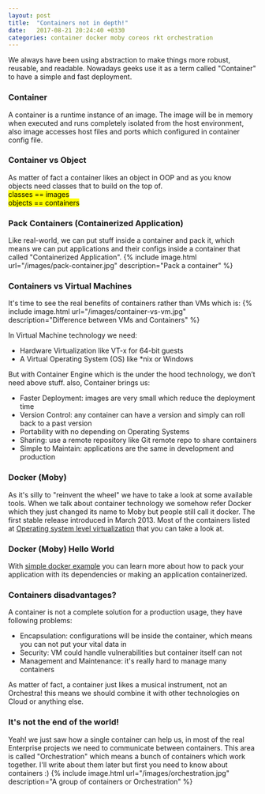 ```yaml
---
layout: post
title:  "Containers not in depth!"
date:   2017-08-21 20:24:40 +0330
categories: container docker moby coreos rkt orchestration
---
```

We always have been using abstraction to make things more robust, reusable, and readable. Nowadays geeks use it as a term called "Container" to have a simple and fast deployment.

### Container
A container is a runtime instance of an image. The image will be in memory when executed and runs completely isolated from the host environment, also image accesses host files and ports which configured in container config file.

### Container vs Object
As matter of fact a container likes an object in OOP and as you know objects need classes that to build on the top of.  
<mark>classes == images</mark>  
<mark>objects == containers</mark>

### Pack Containers (Containerized Application)
Like real-world, we can put stuff inside a container and pack it, which means we can put applications and their configs inside a container that called "Containerized Application".
{% include image.html url="/images/pack-container.jpg" description="Pack a container" %}

### Containers vs Virtual Machines
It's time to see the real benefits of containers rather than VMs which is:
{% include image.html url="/images/container-vs-vm.jpg" description="Difference between VMs and Containers" %}<br>

In Virtual Machine technology we need:
- Hardware Virtualization like VT-x for 64-bit guests
- A Virtual Operating System (OS) like *nix or Windows

But with Container Engine which is the under the hood technology, we don’t need above stuff. also, Container brings us:
- Faster Deployment: images are very small which reduce the deployment time 
- Version Control: any container can have a version and simply can roll back to a past version
- Portability with no depending on Operating Systems
- Sharing: use a remote repository like Git remote repo to share containers
- Simple to Maintain: applications are the same in development and production

### Docker (Moby)
As it's silly to "reinvent the wheel" we have to take a look at some available tools. When we talk about container technology we somehow refer Docker which they just changed its name to Moby but people still call it docker. The first stable release introduced in March 2013. Most of the containers listed at [Operating system level virtualization][Operating-system-level-virtualization] that you can take a look at.

### Docker (Moby) Hello World
With [simple docker example][docker-simple-example] you can learn more about how to pack your application with its dependencies or making an application containerized.

### Containers disadvantages?
A container is not a complete solution for a production usage, they have following problems:
- Encapsulation: configurations will be inside the container, which means you can not put your vital data in
- Security: VM could handle vulnerabilities but container itself can not
- Management and Maintenance: it's really hard to manage many containers

As matter of fact, a container just likes a musical instrument, not an Orchestra! this means we should combine it with other technologies on Cloud or anything else. 

### It's not the end of the world!
Yeah! we just saw how a single container can help us, in most of the real Enterprise projects we need to communicate between containers. This area is called "Orchestration" which means a bunch of containers which work together. I'll write about them later but first you need to know about containers :)
{% include image.html url="/images/orchestration.jpg" description="A group of containers or Orchestration" %}

[Operating-system-level-virtualization]: https://en.wikipedia.org/wiki/Operating-system-level_virtualization#External_links
[docker-simple-example]: https://docs.docker.com/get-started/part2/#publish-the-image

